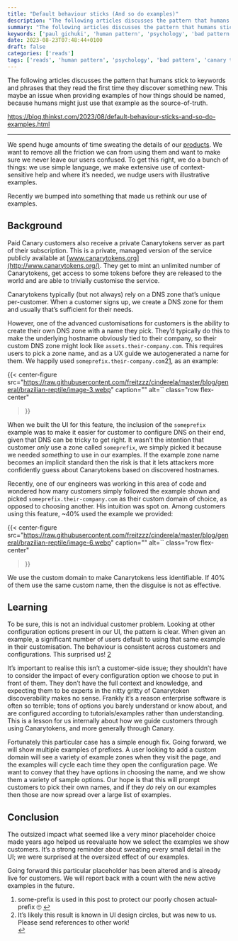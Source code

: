 ```yaml
---
title: "Default behaviour sticks (And so do examples)"
description: "The following articles discusses the pattern that humans stick to keywords and phrases that they read the first time they discover something new. This maybe an issue when providing examples of how things should be named, because humans might just use that example as the source-of-truth."
summary: "The following articles discusses the pattern that humans stick to keywords and phrases that they read the first time they discover something new. This maybe an issue when providing examples of how things should be named, because humans might just use that example as the source-of-truth."
keywords: ['paul gichuki', 'human pattern', 'psychology', 'bad pattern', 'canary token']
date: 2023-08-23T07:48:44+0100
draft: false
categories: ['reads']
tags: ['reads', 'human pattern', 'psychology', 'bad pattern', 'canary token']
---
```


The following articles discusses the pattern that humans stick to keywords and phrases that they read the first time they discover something new. This maybe an issue when providing examples of how things should be named, because humans might just use that example as the source-of-truth.

https://blog.thinkst.com/2023/08/default-behaviour-sticks-and-so-do-examples.html

---

We spend huge amounts of time sweating the details of our [products](https://thinkst.com/). We want to remove all the friction we can from using them and want to make sure we never leave our users confused. To get this right, we do a bunch of things: we use simple language, we make extensive use of context-sensitive help and where it’s needed, we nudge users with illustrative examples.

Recently we bumped into something that made us rethink our use of examples.

Background
----------

Paid Canary customers also receive a private Canarytokens server as part of their subscription. This is a private, managed version of the service publicly available at [www.canarytokens.org](http://www.canarytokens.org/). They get to mint an unlimited number of Canarytokens, get access to some tokens before they are released to the world and are able to trivially customise the service.

Canarytokens typically (but not always) rely on a DNS zone that’s unique per-customer. When a customer signs up, we create a DNS zone for them and usually that’s sufficient for their needs.

However, one of the advanced customisations for customers is the ability to create their own DNS zone with a name they pick. They’d typically do this to make the underlying hostname obviously tied to their company, so their custom DNS zone might look like `assets.their-company.com`. This requires users to pick a zone name, and as a UX guide we autogenerated a name for them. We happily used `someprefix.their-company.com`2[1](#a2d01372-26bc-4218-8b7a-3d2b0445e9a0), as an example:

{{< center-figure
    src="https://raw.githubusercontent.com/freitzzz/cinderela/master/blog/general/brazilian-reptile/image-3.webp"
    caption=""
    alt=``
    class="row flex-center"
>}}

When we built the UI for this feature, the inclusion of the `someprefix` example was to make it easier for customer to configure DNS on their end, given that DNS can be tricky to get right. It wasn’t the intention that customer _only_ use a zone called `someprefix`, we simply picked it because we needed _something_ to use in our examples. If the example zone name becomes an implicit standard then the risk is that it lets attackers more confidently guess about Canarytokens based on discovered hostnames.

Recently, one of our engineers was working in this area of code and wondered how many customers simply followed the example shown and picked `someprefix.their-company.com` as their custom domain of choice, as opposed to choosing another. His intuition was spot on. Among customers using this feature, ~40% used the example we provided:

{{< center-figure
    src="https://raw.githubusercontent.com/freitzzz/cinderela/master/blog/general/brazilian-reptile/image-6.webp"
    caption=""
    alt=``
    class="row flex-center"
>}}

We use the custom domain to make Canarytokens less identifiable. If 40% of them use the same custom name, then the disguise is not as effective.

Learning
--------

To be sure, this is not an individual customer problem. Looking at other configuration options present in our UI, the pattern is clear. When given an example, a significant number of users default to using that same example in their customisation. The behaviour is consistent across customers and configurations. This surprised us! [2](#2edb2cf0-2747-4fb9-9bfe-e692050a1185)

It’s important to realise this isn’t a customer-side issue; they shouldn’t have to consider the impact of every configuration option we choose to put in front of them. They don’t have the full context and knowledge, and expecting them to be experts in the nitty gritty of Canarytoken discoverability makes no sense. Frankly it’s a reason enterprise software is often so terrible; tons of options you barely understand or know about, and are configured according to tutorials/examples rather than understanding. This is a lesson for us internally about how we guide customers through using Canarytokens, and more generally through Canary.

Fortunately this particular case has a simple enough fix. Going forward, we will show multiple examples of prefixes. A user looking to add a custom domain will see a variety of example zones when they visit the page, and the examples will cycle each time they open the configuration page. We want to convey that they have options in choosing the name, and we show them a variety of sample options. Our hope is that this will prompt customers to pick their own names, and if they _do_ rely on our examples then those are now spread over a large list of examples.

Conclusion
----------

The outsized impact what seemed like a very minor placeholder choice made years ago helped us reevaluate how we select the examples we show customers. It’s a strong reminder about sweating every small detail in the UI; we were surprised at the oversized effect of our examples.

Going forward this particular placeholder has been altered and is already live for customers. We will report back with a count with the new active examples in the future.

1.  some-prefix is used in this post to protect our poorly chosen actual-prefix 🙄 [↩︎](#a2d01372-26bc-4218-8b7a-3d2b0445e9a0-link)
2.  It’s likely this result is known in UI design circles, but was new to us. Please send references to other work!  
    [↩︎](#2edb2cf0-2747-4fb9-9bfe-e692050a1185-link)